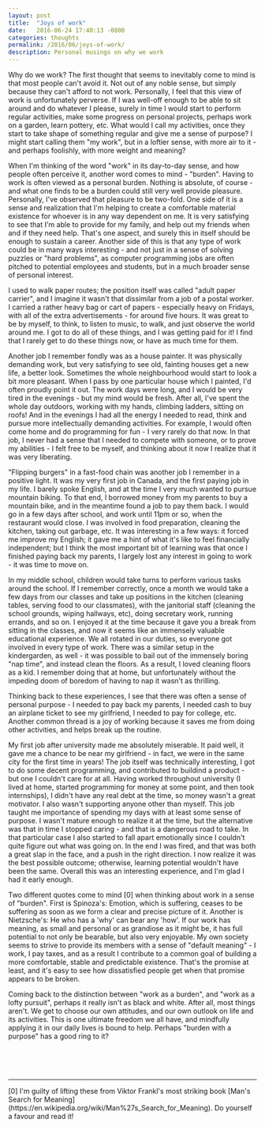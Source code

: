 ```yaml
---
layout: post
title:  "Joys of work"
date:   2016-06-24 17:40:13 -0800
categories: thoughts
permalink: /2016/06/joys-of-work/
description: Personal musings on why we work
---
```

Why do we work? The first thought that seems to inevitably come to mind is that most people can't avoid it. Not out of any noble sense, but simply because they can't afford to not work. Personally, I feel that this view of work is unfortunately perverse. If I was well-off enough to be able to sit around and do whatever I please, surely in time I would start to perform regular activities, make some progress on personal projects, perhaps work on a garden, learn pottery, etc. What would I call my activities, once they start to take shape of something regular and give me a sense of purpose? I might start calling them "my work", but in a loftier sense, with more air to it - and perhaps foolishly, with more weight and meaning?

When I'm thinking of the word "work" in its day-to-day sense, and how people often perceive it, another word comes to mind - "burden". Having to work is often viewed as a personal burden. Nothing is absolute, of course - and what one finds to be a burden could still very well provide pleasure. Personally, I've observed that pleasure to be two-fold. One side of it is a sense and realization that I'm helping to create a comfortable material existence for whoever is in any way dependent on me. It is very satisfying to see that I'm able to provide for my family, and help out my friends when and if they need help. That's one aspect, and surely this in itself should be enough to sustain a career. Another side of this is that any type of work could be in many ways interesting - and not just in a sense of solving puzzles or "hard problems", as computer programming jobs are often pitched to potential employees and students, but in a much broader sense of personal interest.

I used to walk paper routes; the position itself was called "adult paper carrier", and I imagine it wasn't that dissimilar from a job of a postal worker. I carried a rather heavy bag or cart of papers - especially heavy on Fridays, with all of the extra advertisements - for around five hours. It was great to be by myself, to think, to listen to music, to walk, and just observe the world around me. I got to do all of these things, and I was getting paid for it! I find that I rarely get to do these things now, or have as much time for them.

Another job I remember fondly was as a house painter. It was physically demanding work, but very satisfying to see old, fainting houses get a new life, a better look. Sometimes the whole neighbourhood would start to look a bit more pleasant. When I pass by one particular house which I painted, I'd often proudly point it out. The work days were long, and I would be very tired in the evenings - but my mind would be fresh. After all, I've spent the whole day outdoors, working with my hands, climbing ladders, sitting on roofs! And in the evenings I had all the energy I needed to read, think and pursue more intellectually demanding activities. For example, I would often come home and do programming for fun - I very rarely do that now. In that job, I never had a sense that I needed to compete with someone, or to prove my abilities - I felt free to be myself, and thinking about it now I realize that it was very liberating.

"Flipping burgers" in a fast-food chain was another job I remember in a positive light. It was my very first job in Canada, and the first paying job in my life. I barely spoke English, and at the time I very much wanted to pursue mountain biking. To that end, I borrowed money from my parents to buy a mountain bike, and in the meantime found a job to pay them back. I would go in a few days after school, and work until 11pm or so, when the restaurant would close. I was involved in food preparation, cleaning the kitchen, taking out garbage, etc. It was interesting in a few ways: it forced me improve my English; it gave me a hint of what it's like to feel financially independent; but I think the most important bit of learning was that once I finished paying back my parents, I largely lost any interest in going to work - it was time to move on.

In my middle school, children would take turns to perform various tasks around the school. If I remember correctly, once a month we would take a few days from our classes and take up positions in the kitchen (cleaning tables, serving food to our classmates), with the janitorial staff (cleaning the school grounds, wiping hallways, etc), doing secretary work, running errands, and so on. I enjoyed it at the time because it gave you a break from sitting in the classes, and now it seems like an immensely valuable educational experience. We all rotated in our duties, so everyone got involved in every type of work. There was a similar setup in the kindergarden, as well - it was possible to bail out of the immensely boring "nap time", and instead clean the floors. As a result, I loved cleaning floors as a kid. I remember doing that at home, but unfortunately without the impeding doom of boredom of having to nap it wasn't as thrilling.

Thinking back to these experiences, I see that there was often a sense of personal purpose - I needed to pay back my parents, I needed cash to buy an airplane ticket to see my girlfriend, I needed to pay for college, etc. Another common thread is a joy of working because it saves me from doing other activities, and helps break up the routine.

My first job after university made me absolutely miserable. It paid well, it gave me a chance to be near my girlfriend - in fact, we were in the same city for the first time in years! The job itself was technically interesting, I got to do some decent programming, and contributed to buildind a product - but one I couldn't care for at all. Having worked throughout university (I lived at home, started programming for money at some point, and then took internships), I didn't have any real debt at the time, so money wasn't a great motivator. I also wasn't supporting anyone other than myself. This job taught me importance of spending my days with at least some sense of purpose. I wasn't mature enough to realize it at the time, but the alternative was that in time I stopped caring - and that is a dangerous road to take. In that particular case I also started to fall apart emotionally since I couldn't quite figure out what was going on. In the end I was fired, and that was both a great slap in the face, and a push in the right direction. I now realize it was the best possible outcome; otherwise, learning potential wouldn't have been the same. Overall this was an interesting experience, and I'm glad I had it early enough.

Two different quotes come to mind [0] when thinking about work in a sense of "burden". First is Spinoza's: Emotion, which is suffering, ceases to be suffering as soon as we form a clear and precise picture of it. Another is Nietzsche's: He who has a 'why' can bear any 'how'. If our work has meaning, as small and personal or as grandiose as it might be, it has full potential to not only be bearable, but also very enjoyable. My own society seems to strive to provide its members with a sense of "default meaning" - I work, I pay taxes, and as a result I contribute to a common goal of building a more comfortable, stable and predictable existence. That's the promise at least, and it's easy to see how dissatisfied people get when that promise appears to be broken.

Coming back to the distinction between "work as a burden", and "work as a lofty pursuit", perhaps it really isn't as black and white. After all, most things aren't. We get to choose our own attitudes, and our own outlook on life and its activities. This is one ultimate freedom we all have, and mindfully applying it in our daily lives is bound to help. Perhaps "burden with a purpose" has a good ring to it?

<br><br><br>
<hr>
[0] I'm guilty of lifting these from Viktor Frankl's most striking book [Man's Search for Meaning](https://en.wikipedia.org/wiki/Man%27s_Search_for_Meaning). Do yourself a favour and read it!
